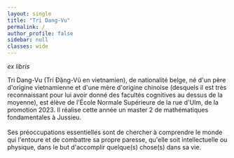 ```yaml
---
layout: single
title: "Tri Dang-Vu"
permalink: /
author_profile: false
sidebar: null
classes: wide
---
```


*ex libris*


Tri Dang-Vu (Trí Đặng-Vũ en vietnamien), de nationalité belge, né d'un père d'origine vietnamienne et d'une mère d'origine chinoise (desquels il est très reconnaissant pour lui avoir donné des facultés cognitives au dessus de la moyenne), est élève de l'École Normale Supérieure de la rue d'Ulm, de la promotion 2023. Il réalise cette année un master 2 de mathématiques fondamentales à Jussieu. <br><br>
Ses préoccupations essentielles sont de chercher à comprendre le monde qui l'entoure et de combattre sa propre paresse, qu'elle soit intellectuelle ou physique, dans le but d'accomplir quelque(s) chose(s) dans sa vie.

